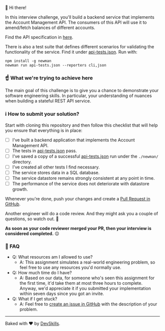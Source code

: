 👋 Hi there!

In this interview challenge, you'll build a backend service that implements the Account Management API. The consumers of this API will use it to amend/fetch balances of different accounts.

Find the API specification in [here](api-specification.yml).

There is also a test suite that defines different scenarios for validating the functionality of the service. Find it under [api-tests.json](api-tests.json). Run with:
```shell script
npm install -g newman
newman run api-tests.json --reporters cli,json
``` 

### ☝ What we're trying to achieve here
The main goal of this challenge is to give you a chance to demonstrate your software engineering skills. In particular, your understanding of nuances when building a stateful REST API service.

### ℹ️ How to submit your solution?
Start with cloning this repository and then follow this checklist that will help you ensure that everything is in place:

 - [ ] I've built a backend application that implements the Account Management API.
 - [ ] The tests in [api-tests.json](api-tests.json) pass.
 - [ ] I've saved a copy of a successful [api-tests.json](api-tests.json) run under the `./newman/` directory.
 - [ ] I've created all other tests I find necessary.
 - [ ] The service stores data in a SQL database.
 - [ ] The service datastore remains strongly consistent at any point in time.
 - [ ] The performance of the service does not deteriorate with datastore growth.
 
 Whenever you're done, push your changes and create a [Pull Request in GitHub](https://docs.github.com/en/github/collaborating-with-issues-and-pull-requests/creating-a-pull-request). 
 
 Another engineer will do a code review. And they might ask you a couple of questions, so watch out. 👀

 **As soon as your code reviewer merged your PR, then your interview is considered completed.** 😌
 
 ### 🤔 FAQ
 * Q: What resources am I allowed to use?
   * A: This assignment simulates a real-world engineering problem, so feel free to use any resources you'd normally use.
 * Q: How much time do I have?
   * A: Based on our data, for someone who's seen this assignment for the first time, it'd take them at most three hours to complete. Anyway, we'd appreciate it if you submitted your implementation within seven days since you got an invite. 
 * Q: What if I get stuck?
   * A: Feel free to [create an issue in GitHub](https://docs.github.com/en/github/managing-your-work-on-github/creating-an-issue) with the description of your problem.

---
Baked with ❤️ by [DevSkills](https://devskills.co).
